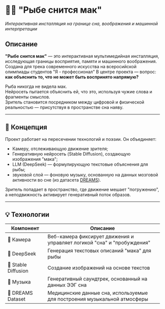 # 🐠🌺 **"Рыбе снится мак"**  
_Интерактивная инсталляция на границе сна, воображения и машинной интерпретации_

## Описание

**"Рыбе снится мак"** — это интерактивная мультимедийная инсталляция, исследующая границы восприятия, памяти и машинного воображения. Создана для трека современного искусства на всеросийской олимпиады студентов "Я - профессионал"
В центре проекта — вопрос: **как объяснить то, что не может быть воспринято напрямую?**

Рыба никогда не видела мак.  
Нейросеть пытается объяснить ей, что это, используя чужие слова и фрагменты смыслов.  
Зритель становится посредником между цифровой и физической реальностью — присутствуя в пространстве сна наяву.

---

## 🌌 Концепция

Проект работает на пересечении технологий и поэзии. Он объединяет:

- Камеру, отслеживающую движение зрителя;
- Генеративную нейросеть (Stable Diffusion), создающую изображения "мака";
- LLM (DeepSeek) — формулирующую текстовые объяснения для рыбы;
- звуковой слой — фоновую музыку, основанную на данных мозговой активности во сне (из датасета [DREAMS](https://www.physionet.org/content/dreams/)).

Зритель попадает в пространство, где движение мешает "погружению", а неподвижность активирует генеративный поток образов.

---

## 💡 Технологии

| Компонент | Описание |
|----------|----------|
| 🎥 Камера | Веб-камера фиксирует движения и управляет логикой "сна" и "пробуждения" |
| 🧠 DeepSeek | Генерация текстовых описаний "мака" для рыбы |
| 🎨 Stable Diffusion | Создание изображений на основе текстов |
| 🎼 Музыка | Генеративный саундтрек, основанный на данных ЭЭГ сна |
| 🧾 DREAMS Dataset | Медицинские данные сна, используемые для построения музыкальной атмосферы |

